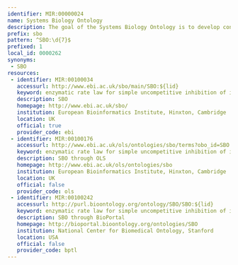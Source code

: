 ```yaml
---
identifier: MIR:00000024
name: Systems Biology Ontology
description: The goal of the Systems Biology Ontology is to develop controlled vocabularies and ontologies tailored specifically for the kinds of problems being faced in Systems Biology, especially in the context of computational modeling. SBO is a project of the BioModels.net effort.
prefix: sbo
pattern: ^SBO:\d{7}$
prefixed: 1
local_id: 0000262
synonyms:
 - SBO
resources:
 - identifier: MIR:00100034
   accessurl: http://www.ebi.ac.uk/sbo/main/SBO:${lid}
   keyword: enzymatic rate law for simple uncompetitive inhibition of irreversible unireactant enzymes
   description: SBO
   homepage: http://www.ebi.ac.uk/sbo/
   institution: European Bioinformatics Institute, Hinxton, Cambridge
   location: UK
   official: true
   provider_code: ebi
 - identifier: MIR:00100176
   accessurl: http://www.ebi.ac.uk/ols/ontologies/sbo/terms?obo_id=SBO:${lid}
   keyword: enzymatic rate law for simple uncompetitive inhibition of irreversible unireactant enzymes
   description: SBO through OLS
   homepage: http://www.ebi.ac.uk/ols/ontologies/sbo
   institution: European Bioinformatics Institute, Hinxton, Cambridge
   location: UK
   official: false
   provider_code: ols
 - identifier: MIR:00100242
   accessurl: http://purl.bioontology.org/ontology/SBO/SBO:${lid}
   keyword: enzymatic rate law for simple uncompetitive inhibition of irreversible unireactant enzymes
   description: SBO through BioPortal
   homepage: http://bioportal.bioontology.org/ontologies/SBO
   institution: National Center for Biomedical Ontology, Stanford
   location: USA
   official: false
   provider_code: bptl
---
```

